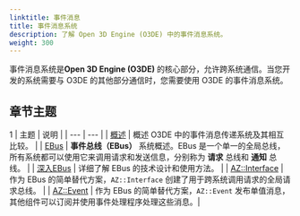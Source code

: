 ```yaml
---
linktitle: 事件消息
title: 事件消息系统
description: 了解 Open 3D Engine (O3DE) 中的事件消息系统。 
weight: 300
---
```


事件消息系统是**Open 3D Engine (O3DE)** 的核心部分，允许跨系统通信。当您开发的系统需要与 O3DE 的其他部分通信时，您需要使用 O3DE 的事件消息系统。

## 章节主题
1
| 主题 | 说明 | 
| --- | --- |
| [概述](overview) | 概述 O3DE 中的事件消息传递系统及其相互比较。 |
| [EBus](ebus) | **事件总线（EBus）** 系统概述。EBus 是一个单一的全局总线，所有系统都可以使用它来调用请求和发送信息，分别称为 **请求** 总线和 **通知** 总线。 |
| [深入EBus](ebus-design) | 详细了解 EBus 的技术设计和使用方法。 |
| [AZ::Interface](az-interface) | 作为 EBus 的简单替代方案，`AZ::Interface` 创建了用于跨系统调用请求的全局请求总线。 |
| [AZ::Event](az-event) | 作为 EBus 的简单替代方案，`AZ::Event` 发布单值消息，其他组件可以订阅并使用事件处理程序处理这些消息。|
